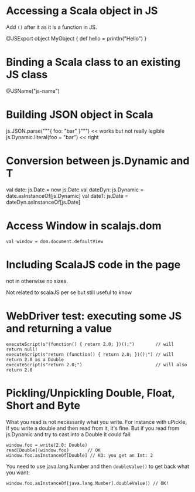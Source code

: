 

Accessing a Scala object in JS
==============================

Add `()` after it as it is a function in JS.

@JSExport
object MyObject {
 def hello = println("Hello")
}

<script>
MyObject().hello()
</script>

Binding a Scala class to an existing JS class
=============================================

@JSName("js-name")

Building JSON object in Scala
=============================

js.JSON.parse("""{ foo: "bar" }""") << works but not really legible
js.Dynamic.literal(foo = "bar") << right

Conversion between js.Dynamic and T
===================================

val date: js.Date = new js.Date
val dateDyn: js.Dynamic = date.asInstanceOf[js.Dynamic]
val dateT: js.Date = dateDyn.asInstanceOf[js.Date]


Access Window in scalajs.dom
============================

`val window = dom.document.defaultView`

Including ScalaJS code in the page
==================================
not in <head> otherwise no sizes.

Not related to scalaJS per se but still useful to know

WebDriver test: executing some JS and returning a value
=======================================================
```
executeScript(s"(function() { return 2.0; })();")        // will return null!
executeScript(s"return (function() { return 2.0; })();") // will return 2.0 as a Double
executeScript(s"return 2.0;")                            // will also return 2.0
```

Pickling/Unpickling Double, Float, Short and Byte
=================================================

What you read is not necessarily what you write. For instance with
uPickle, if you write a double and then read from it, it's fine. But
if you read from js.Dynamic and try to cast into a Double it could
fail:
```
window.foo = write(2.0: Double)
read[Double](window.foo)       // OK
window.foo.asInstanceOf[Double] // KO: you get an Int: 2
```

You need to use java.lang.Number and then `doubleValue()` to get back
what you want:
```
window.foo.asInstanceOf[java.lang.Number].doubleValue() // OK!
```